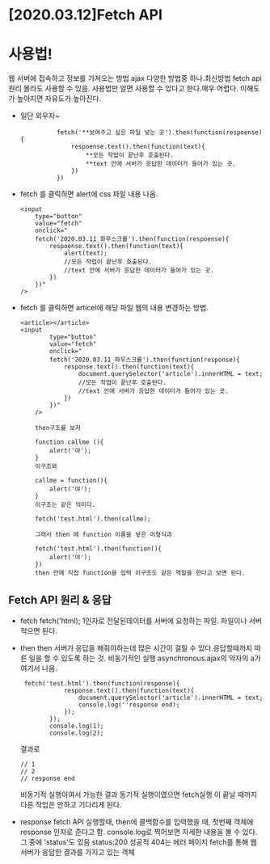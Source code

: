 # [2020.03.12]Fetch API

# 사용법!

웹 서버에 접속하고 정보를 가져오는 방법 ajax
다양한 방법중 하나.최신방법 fetch api 원리 몰라도 사용할 수 있음.
사용법만 알면 사용할 수 있다고 한다.매우 어렵다. 이해도가 높아지면 자유도가 높아진다.

-   일단 외우자~

                  fetch('**보여주고 싶은 파일 넣는 곳').then(function(respoense){
                      respoense.text().then(function(text){
                          **모든 작업이 끝난후 호출된다.
                          **text 안에 서버가 응답한 데이터가 들어가 있는 곳.
                      })
                  })

-   fetch 를 클릭하면 alert에 css 파일 내용 나옴.

        <input
            type="button"
            value="fetch"
            onclick="
            fetch('2020.03.11_좌우스크롤').then(function(respoense){
                respoense.text().then(function(text){
                    alert(text);
                    //모든 작업이 끝난후 호출된다.
                    //text 안에 서버가 응답한 데이터가 들어가 있는 곳.
                })
            })"
        />

-   fetch 를 클릭하면 articel에 해당 파일 웹의 내용 변경하는 방법.

        <article></article>
        <input
                type="button"
                value="fetch"
                onclick="
                fetch('2020.03.11_좌우스크롤').then(function(response){
                    response.text().then(function(text){
                        document.querySelector('article').innerHTML = text;
                        //모든 작업이 끝난후 호출된다.
                        //text 안에 서버가 응답한 데이터가 들어가 있는 곳.
                    })
                })"
            />

    ```
        then구조를 보자

        function callme (){
            alert('야');
        }
        이구조와

        callme = function(){
            alert('야');
        }
        이구조는 같은 의미다.
    ```

    ```
        fetch('test.html').then(callme);

        그래서 then 에 function 이름을 넣은 이형식과

        fetch('test.html').then(function(){
            alert('야');
        })
        then 안에 직접 function을 입력 이구조도 같은 역할을 한다고 보면 된다.
    ```

## Fetch API 원리 & 응답

-   fetch
    fetch('html);
    1인자로 전달된데이터를 서버에 요청하는 파일.
    파일이나 서버 적으면 된다.

-   then
    then 서버가 응답을 해줘야하는데 많은 시간이 걸릴 수 있다.응답할때까지 따른 일을 할 수 있도록 하는 것.
    비동기적인 실행 asynchronous.ajax의 약자의 a가 여기서 나옴.

    ```
     fetch('test.html').then(function(response){
                response.text().then(function(text){
                    document.querySelector('article').innerHTML = text;
                    console.log(''response end);
                });
            });
            console.log(1);
            console.log(2);
    ```

    결과로

    ```
    // 1
    // 2
    // response end
    ```

    비동기적 실행이여서 가능한 결과 동기적 실행이였으면
    fetch실행 이 끝날 때까지 다른 작업은 안하고 기다리게 된다.

-   response
    fetch API 실행할때, then에 콜백함수를 입력했을 때, 첫번째 객체에 response 인자로 준다고 함.
    console.log로 찍어보면 자세한 내용을 볼 수 있다. 그 중에 'status'도 있음 status:200 성공적 404는 에러 페이지
    fetch를 통해 웹서버가 응답한 결과를 가지고 있는 객체
